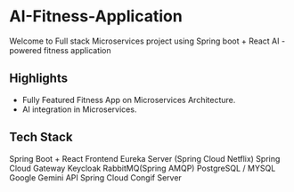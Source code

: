 # AI-Fitness-Application

Welcome to Full stack Microservices project using Spring boot + React AI - powered fitness application

## Highlights
- Fully Featured Fitness App on Microservices Architecture.
- AI integration in Microservices.

## Tech Stack

Spring Boot + React Frontend
Eureka Server (Spring Cloud Netflix)
Spring Cloud Gateway
Keycloak
RabbitMQ(Spring AMQP)
PostgreSQL / MYSQL
Google Gemini API
Spring Cloud Congif Server
